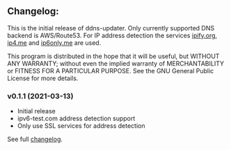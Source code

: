 ## Changelog:
This is the initial release of ddns-updater.
Only currently supported DNS backend is AWS/Route53.
For IP address detection the services [ipify.org](https://www.ipify.org/), [ip4.me](https://ip4.me/) and [ip6only.me](https://ip6only.me/) are used.  

This program is distributed in the hope that it will be useful,
but WITHOUT ANY WARRANTY; without even the implied warranty of
MERCHANTABILITY or FITNESS FOR A PARTICULAR PURPOSE.  See the
GNU General Public License for more details.

### v0.1.1 (2021-03-13)
* Initial release
* ipv6-test.com address detection support
* Only use SSL services for address detection

See full [changelog](https://github.com/hdecarne/ddns-updater/blob/master/CHANGELOG.md).
